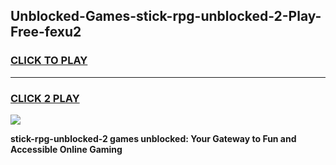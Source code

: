 
## Unblocked-Games-stick-rpg-unblocked-2-Play-Free-fexu2
<h3>
<a href="https://premium76.site?title=stick-rpg-unblocked-2&ref=23A">CLICK TO PLAY</a></h3>
<hr>

<h3>
<a href="https://premium76.site?title=stick-rpg-unblocked-2&ref=23A">CLICK 2 PLAY</a>
  
</h3>

<a href="https://premium76.site?title=stick-rpg-unblocked-2&ref=23A"><img src="https://clearcache.store/games.png"></a>


**stick-rpg-unblocked-2 games unblocked: Your Gateway to Fun and Accessible Online Gaming**
